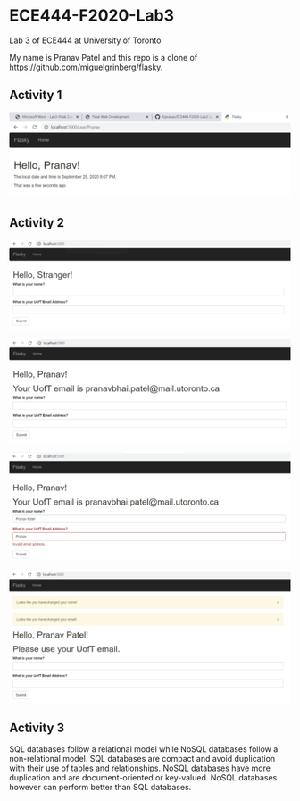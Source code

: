 # ECE444-F2020-Lab3

Lab 3 of ECE444 at University of Toronto

My name is Pranav Patel and this repo is a clone of https://github.com/miguelgrinberg/flasky.

## Activity 1

![Image of Activity 1](/static/images/Activity_1.png)

## Activity 2

![Image of Activity 2A](/static/images/Activity_2A.png)

![Image of Activity 2B](/static/images/Activity_2B.png)

![Image of Activity 2C](/static/images/Activity_2C.png)

![Image of Activity 2D](/static/images/Activity_2D.png)

## Activity 3

SQL databases follow a relational model while NoSQL databases follow a non-relational model. SQL databases are compact and avoid duplication with their use of tables and relationships. NoSQL databases have more duplication and are document-oriented or key-valued. NoSQL databases however can perform better than SQL databases.